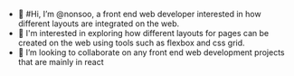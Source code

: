 - 👋 #Hi, I’m @nonsoo, a front end web developer interested in how different layouts are integrated on the web. 
- 👀 I'm interested in exploring how different layouts for pages can be created on the web using tools such as flexbox and css grid. 
- 💞️ I’m looking to collaborate on any front end web development projects that are mainly in react

<!---
nonsoo/nonsoo is a ✨ special ✨ repository because its `README.md` (this file) appears on your GitHub profile.
You can click the Preview link to take a look at your changes.
--->
